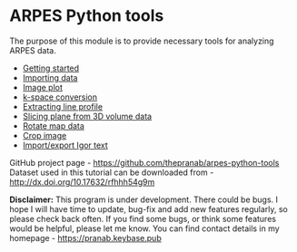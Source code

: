 # ARPES Python tools

The purpose of this module is to provide necessary tools for analyzing ARPES data.

+ [Getting started](gs.md)
+ [Importing data](data_import.md)
+ [Image plot](image_plot.md)
+ [k-space conversion](k_conv.md)
+ [Extracting line profile](line_profile.md)
+ [Slicing plane from 3D volume data](plane_slice.md)
+ [Rotate map data](rotate.md)
+ [Crop image](crop.md)
+ [Import/export Igor text](igor_text.md)


GitHub project page - <https://github.com/thepranab/arpes-python-tools>  
Dataset used in this tutorial can be downloaded from - <http://dx.doi.org/10.17632/rfhhh54g9m>

**Disclaimer:** This program is under development. There could be bugs. I hope I will have time to update, bug-fix and add new features regularly, so please check back often. If you find some bugs, or think some features would be helpful, please let me know. You can find contact details in my homepage - <https://pranab.keybase.pub>
